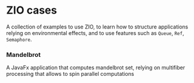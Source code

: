 # ZIO cases

A collection of examples to use ZIO, to learn how to structure applications relying on environmental effects, and to use features such as `Queue`, `Ref`, `Semaphore`.

### Mandelbrot

A JavaFx application that computes mandelbrot set, relying on multifiber processing that allows to spin parallel computations